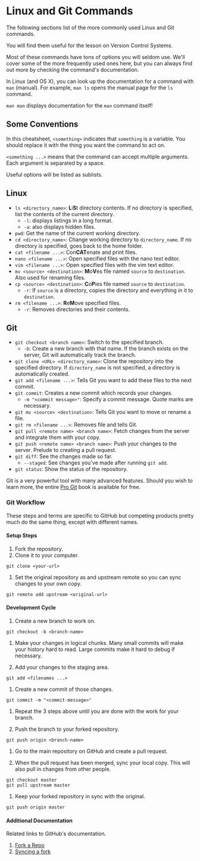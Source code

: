 # Linux and Git Commands

The following sections list of the more commonly used Linux and Git
commands.

You will find them useful for the lesson on Version Control Systems.

Most of these commands have tons of options you will seldom use.
We'll cover some of the more frequently used ones here, but you can always
find out more by checking the command's documentation.

In Linux (and OS X), you can look up the documentation for a command with
`man` (manual).
For example, `man ls` opens the manual page for the `ls` command.

`man man` displays documentation for the `man` command itself!

## Some Conventions

In this cheatsheet, `<something>` indicates that `something` is a variable.
You should replace it with the thing you want the command to act on.

`<something ...>` means that the command can accept multiple arguments.
Each argument is separated by a space.

Useful options will be listed as sublists.

## Linux

* `ls <directory_name>`: **L**i**S**t directory contents.
If no directory is specified, list the contents of the current directory.
  * `-l`: displays listings in a long format.
  * `-a`: also displays hidden files.
* `pwd`: Get the name of the current working directory.
* `cd <directory_name>`: Change working directory to `directory_name`.
If no directory is specified, goes back to the home folder.
* `cat <filename ...>`: Con**CAT**enate and print files.
* `nano <filename ...>`: Open specified files with the nano text editor.
* `vim <filename ...>`: Open specified files with the vim text editor.
* `mv <source> <destination>`: **M**o**V**es file named `source` to `destination`.
  Also used for renaming files.
* `cp <source> <destination>`: **C**o**P**ies file named `source` to `destination`.
  * `-r`: If `source` is a directory, copies the directory and everything in it
  to `destination`.
* `rm <filename ...>`: **R**e**M**ove specified files.
  * `-r`: Removes directories and their contents.


## Git

* `git checkout <branch name>`: Switch to the specified branch.
  * `-b`: Create a new branch with that name.
  If the branch exists on the server, Git will automatically track the branch.
* `git clone <URL> <directory_name>`: Clone the repository into the specified directory.
  If `directory_name` is not specified, a directory is automatically created.
* `git add <filename ...>`: Tells Git you want to add these files to the next commit.
* `git commit`: Creates a new commit which records your changes.
  * `-m "<commit message>"`: Specify a commit message. Quote marks are necessary.
* `git mv <source> <destination>`: Tells Git you want to move or rename a file.
* `git rm <filename ...>`: Removes file and tells Git.
* `git pull <remote name> <branch name>`: Fetch changes from the server and integrate
them with your copy.
* `git push <remote name> <branch name>`: Push your changes to the server.
  Prelude to creating a pull request.
* `git diff`: See the changes made so far.
  * `--staged`: See changes you've made after running `git add`.
* `git status`: Show the status of the repository.

Git is a very powerful tool with many advanced features.
Should you wish to learn more, the entire [Pro Git](https://git-scm.com/book/en/v2)
book is available for free.

### Git Workflow

These steps and terms are specific to GitHub but competing products pretty much
do the same thing, except with different names.

#### Setup Steps

1. Fork the repository.
1. Clone it to your computer.

  `git clone <your-url>`
1. Set the original repository as and upstream remote so you can sync changes to your own copy.

  `git remote add upstream <original-url>`

#### Development Cycle

1. Create a new branch to work on.

  `git checkout -b <branch-name>`

1. Make your changes in logical chunks.
  Many small commits will make your history hard to read.
  Large commits make it hard to debug if necessary.

1. Add your changes to the staging area.

  `git add <filenames ...>`

1. Create a new commit of those changes.

  `git commit -m "<commit-message>"`

1. Repeat the 3 steps above until you are done with the work for your branch.

1. Push the branch to your forked repository.

  `git push origin <branch-name>`

1. Go to the main repository on GitHub and create a pull request.

1. When the pull request has been merged, sync your local copy.
  This will also pull in changes from other people.

  ```
  git checkout master
  git pull upstream master
  ```

1. Keep your forked repository in sync with the original.

  `git push origin master`

#### Additional Documentation

Related links to GitHub's documentation.

1. [Fork a Repo](https://help.github.com/articles/fork-a-repo/)
1. [Syncing a fork](https://help.github.com/articles/syncing-a-fork/)
